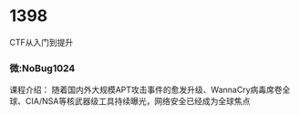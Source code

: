 # 1398
CTF从入门到提升 
### 微:NoBug1024 


课程介绍：
随着国内外大规模APT攻击事件的愈发升级、WannaCry病毒席卷全球、CIA/NSA等核武器级工具持续曝光，网络安全已经成为全球焦点

